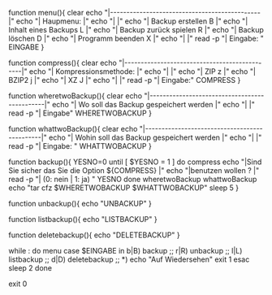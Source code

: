 function menu(){
	clear
	echo "|----------------------------------------------|"
	echo "| Haupmenu:                                    |"
	echo "|                                              |"
	echo "|      Backup erstellen       B                |"
	echo "|      Inhalt eines Backups   L                |"
	echo "|      Backup zurück spielen  R                |"
	echo "|      Backup löschen         D                |"
	echo "|      Programm beenden       X                |"
	echo "|                                              |"
	read -p "| Eingabe: " EINGABE
}


function compress(){
	clear
	echo "|----------------------------------------------|"
	echo "| Kompressionsmethode:                         |"
	echo "|                                              |"
	echo "|      ZIP                    z                |"
	echo "|      BZIP2                  j                |"
	echo "|      XZ                     J                |"
	echo "|                                              |"
	read -p "| Eingabe:" COMPRESS
}

function wheretwoBackup(){
	clear
	echo "|----------------------------------------------|"
	echo "| Wo soll das Backup gespeichert werden        |"
	echo "|                                              |"
	read -p "| Eingabe" WHERETWOBACKUP
}

function whattwoBackup(){
	clear
	echo "|----------------------------------------------|"
	echo "| Wohin soll das Backup gespeichert werden     |"
	echo "|                                              |"
	read -p "| Eingabe: " WHATTWOBACKUP
}


function backup(){
	YESNO=0
	until [ $YESNO = 1 ]
	do
		compress
		echo "|Sind Sie sicher das Sie die Option ${COMPRESS}         |"
		echo "|benutzen wollen ?                            |"
		read -p "| (0: nein | 1: ja) " YESNO
	done
	wheretwoBackup
	whattwoBackup
	echo "tar cfz $WHERETWOBACKUP $WHATTWOBACKUP"
	sleep 5
}

function unbackup(){
	echo "UNBACKUP"
}

function listbackup(){
	echo "LISTBACKUP"
}

function deletebackup(){
	echo "DELETEBACKUP"
}

while :
do
	menu
	case $EINGABE in
		b|B)
			backup
			;;
		r|R)
			unbackup
			;;
		l|L)
			listbackup
			;;
		d|D)
			deletebackup
			;;
		*)
			echo "Auf Wiedersehen"
			exit 1
	esac
	sleep 2
done

exit 0
